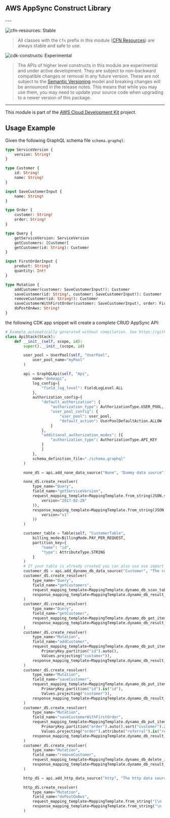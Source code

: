 ## AWS AppSync Construct Library

<!--BEGIN STABILITY BANNER-->---


![cfn-resources: Stable](https://img.shields.io/badge/cfn--resources-stable-success.svg?style=for-the-badge)

> All classes with the `Cfn` prefix in this module ([CFN Resources](https://docs.aws.amazon.com/cdk/latest/guide/constructs.html#constructs_lib)) are always stable and safe to use.

![cdk-constructs: Experimental](https://img.shields.io/badge/cdk--constructs-experimental-important.svg?style=for-the-badge)

> The APIs of higher level constructs in this module are experimental and under active development. They are subject to non-backward compatible changes or removal in any future version. These are not subject to the [Semantic Versioning](https://semver.org/) model and breaking changes will be announced in the release notes. This means that while you may use them, you may need to update your source code when upgrading to a newer version of this package.

---
<!--END STABILITY BANNER-->

This module is part of the [AWS Cloud Development Kit](https://github.com/aws/aws-cdk) project.

## Usage Example

Given the following GraphQL schema file `schema.graphql`:

```graphql
type ServiceVersion {
    version: String!
}

type Customer {
    id: String!
    name: String!
}

input SaveCustomerInput {
    name: String!
}

type Order {
    customer: String!
    order: String!
}

type Query {
    getServiceVersion: ServiceVersion
    getCustomers: [Customer]
    getCustomer(id: String): Customer
}

input FirstOrderInput {
    product: String!
    quantity: Int!
}

type Mutation {
    addCustomer(customer: SaveCustomerInput!): Customer
    saveCustomer(id: String!, customer: SaveCustomerInput!): Customer
    removeCustomer(id: String!): Customer
    saveCustomerWithFirstOrder(customer: SaveCustomerInput!, order: FirstOrderInput!, referral: String): Order
    doPostOnAws: String!
}
```

the following CDK app snippet will create a complete CRUD AppSync API:

```python
# Example automatically generated without compilation. See https://github.com/aws/jsii/issues/826
class ApiStack(Stack):
    def __init__(self, scope, id):
        super().__init__(scope, id)

        user_pool = UserPool(self, "UserPool",
            user_pool_name="myPool"
        )

        api = GraphQLApi(self, "Api",
            name="demoapi",
            log_config={
                "field_log_level": FieldLogLevel.ALL
            },
            authorization_config={
                "default_authorization": {
                    "authorization_type": AuthorizationType.USER_POOL,
                    "user_pool_config": {
                        "user_pool": user_pool,
                        "default_action": UserPoolDefaultAction.ALLOW
                    }
                },
                "additional_authorization_modes": [{
                    "authorization_type": AuthorizationType.API_KEY
                }
                ]
            },
            schema_definition_file="./schema.graphql"
        )

        none_dS = api.add_none_data_source("None", "Dummy data source")

        none_dS.create_resolver(
            type_name="Query",
            field_name="getServiceVersion",
            request_mapping_template=MappingTemplate.from_string(JSON.stringify(
                version="2017-02-28"
            )),
            response_mapping_template=MappingTemplate.from_string(JSON.stringify(
                version="v1"
            ))
        )

        customer_table = Table(self, "CustomerTable",
            billing_mode=BillingMode.PAY_PER_REQUEST,
            partition_key={
                "name": "id",
                "type": AttributeType.STRING
            }
        )
        # If your table is already created you can also use use import table and use it as data source.
        customer_dS = api.add_dynamo_db_data_source("Customer", "The customer data source", customer_table)
        customer_dS.create_resolver(
            type_name="Query",
            field_name="getCustomers",
            request_mapping_template=MappingTemplate.dynamo_db_scan_table(),
            response_mapping_template=MappingTemplate.dynamo_db_result_list()
        )
        customer_dS.create_resolver(
            type_name="Query",
            field_name="getCustomer",
            request_mapping_template=MappingTemplate.dynamo_db_get_item("id", "id"),
            response_mapping_template=MappingTemplate.dynamo_db_result_item()
        )
        customer_dS.create_resolver(
            type_name="Mutation",
            field_name="addCustomer",
            request_mapping_template=MappingTemplate.dynamo_db_put_item(
                PrimaryKey.partition("id").auto(),
                Values.projecting("customer")),
            response_mapping_template=MappingTemplate.dynamo_db_result_item()
        )
        customer_dS.create_resolver(
            type_name="Mutation",
            field_name="saveCustomer",
            request_mapping_template=MappingTemplate.dynamo_db_put_item(
                PrimaryKey.partition("id").is("id"),
                Values.projecting("customer")),
            response_mapping_template=MappingTemplate.dynamo_db_result_item()
        )
        customer_dS.create_resolver(
            type_name="Mutation",
            field_name="saveCustomerWithFirstOrder",
            request_mapping_template=MappingTemplate.dynamo_db_put_item(
                PrimaryKey.partition("order").auto().sort("customer").is("customer.id"),
                Values.projecting("order").attribute("referral").is("referral")),
            response_mapping_template=MappingTemplate.dynamo_db_result_item()
        )
        customer_dS.create_resolver(
            type_name="Mutation",
            field_name="removeCustomer",
            request_mapping_template=MappingTemplate.dynamo_db_delete_item("id", "id"),
            response_mapping_template=MappingTemplate.dynamo_db_result_item()
        )

        http_dS = api.add_http_data_source("http", "The http data source", "https://aws.amazon.com/")

        http_dS.create_resolver(
            type_name="Mutation",
            field_name="doPostOnAws",
            request_mapping_template=MappingTemplate.from_string("{\n        \"version\": \"2018-05-29\",\n        \"method\": \"POST\",\n        # if full path is https://api.xxxxxxxxx.com/posts then resourcePath would be /posts\n        \"resourcePath\": \"/path/123\",\n        \"params\":{\n            \"body\": $util.toJson($ctx.args),\n            \"headers\":{\n                \"Content-Type\": \"application/json\",\n                \"Authorization\": \"$ctx.request.headers.Authorization\"\n            }\n        }\n      }"),
            response_mapping_template=MappingTemplate.from_string("\n        ## Raise a GraphQL field error in case of a datasource invocation error\n        #if($ctx.error)\n          $util.error($ctx.error.message, $ctx.error.type)\n        #end\n        ## if the response status code is not 200, then return an error. Else return the body **\n        #if($ctx.result.statusCode == 200)\n            ## If response is 200, return the body.\n            $ctx.result.body\n        #else\n            ## If response is not 200, append the response to error block.\n            $utils.appendError($ctx.result.body, \"$ctx.result.statusCode\")\n        #end\n      ")
        )
```
